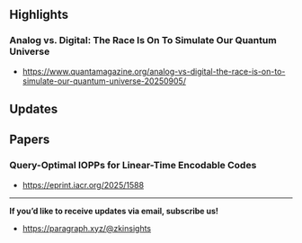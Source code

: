 ## Highlights
### Analog vs. Digital: The Race Is On To Simulate Our Quantum Universe
- <https://www.quantamagazine.org/analog-vs-digital-the-race-is-on-to-simulate-our-quantum-universe-20250905/>

## Updates

## Papers

### Query-Optimal IOPPs for Linear-Time Encodable Codes
- <https://eprint.iacr.org/2025/1588>

---
**If you’d like to receive updates via email, subscribe us!**

- <https://paragraph.xyz/@zkinsights>
